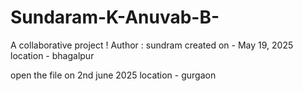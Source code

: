 # Sundaram-K-Anuvab-B-
A collaborative project ! 
Author : sundram 
created on - May 19, 2025
location - bhagalpur

open the file on 2nd june 2025 
location - gurgaon

